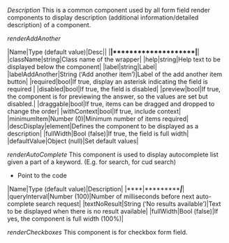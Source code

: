 *Description*
This is a common component used by all form field render components to display description (additional information/detailed description) of a component.

*renderAddAnother*

|Name|Type (default value)|Desc||
|****|********************|****|
|className|string|Class name of the wrapper|
|help|string|Help text to be displayed below the component|
|label|string|Label|
|labelAddAnother|String (‘Add another item’)|Label of the add another item button|
|required|bool|If true, display an asterisk indicating the field is required |
|disabled|bool|If true, the field is disabled|
|preview|bool|If true, the component is for previewing the answer, so the values are set but disabled.|
|draggable|bool|If true, items can be dragged and dropped to change the order|
|withContext|bool|If true, include context|
|minimumItem|Number (0)|Minimum number of items required|
|descDisplay|element|Defines the component to be displayed as a description|
|fullWidth|Bool (false)|If true, the field is full width|
|defaultValue|Object (null)|Set default values|

*renderAutoComplete*
This component is used to display autocomplete list given a part of a keyword. (E.g. for search, for cud search)

* Point to the code 

|Name|Type (default value)|Description|
|****|********************|***********|
|queryInterval|Number (100)|Number of milliseconds before next auto-complete search request|
|textNoResult|String (‘No results available’)|Text to be displayed when there is no result available|
|fullWidth|Bool (false)|If yes, the component is full width (100%)|

*renderCheckboxes*
This component is for checkbox form field.
